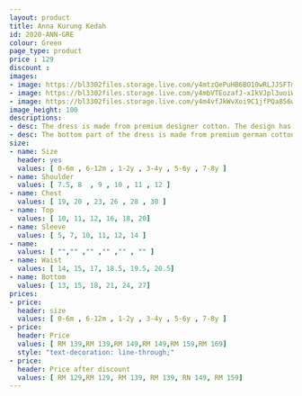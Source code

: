 ```yaml
---
layout: product
title: Anna Kurung Kedah
id: 2020-ANN-GRE
colour: Green
page_type: product
price : 129
discount : 
images:
- image: https://bl3302files.storage.live.com/y4mtzQePuHB6BO10wRLJJSFTmLWIfcG88vyBeWw4mvj-tem41vxiR5qtWjyLky0Vxf6VJOT02FadrrKv1zDR5XyYJRURlxLLXNAX6UPWdunwGqwEvHmgbI6ROdbq_XLkpi1LZLEVcxQlYANpFiaFg5Ag9wCETCfxKQSnwUrDUV6e7bGCUVP2jkr6Nx5rDwtzDHX?width=819&height=1024&cropmode=none
- image: https://bl3302files.storage.live.com/y4mbVTEozafJ-xIkVJpl3uoiW5xntsJcs7DXaWrsBP-d9-c8mQTqrIyk9umxmx0pBlqRWyVXvtyvhoITwJAdmr3Z-zRDmTkcYWwj2cgwfvBKUdEe9j7fHtyxcRzMaknFpfzCREFeW6qha3HUNEjj5D5qQncHPFFc3F72HHdZjUfntjh4Iau18x3SAq1xF53cHMz?width=819&height=1024&cropmode=none
- image: https://bl3302files.storage.live.com/y4m4vfJkWvXoi9C1jfPQa856wQgC44m9S8HJJikOYzBLMWLrK5beLqfMUZv_ecTtzpppODyPvKt3bXi8zqFSPLcAEYEjXIWEXMJpKXAu_zPlMr5BgAGEObKejChWUcuvk0wj5TIEFE7XswaY1JT2toZEZ3HWss-kBPpozvdX2khQ3Yz30-rbueZnOyF5_3QrrWj?width=819&height=1024&cropmode=none
image_height: 100
descriptions:
- desc: The dress is made from premium designer cotton. The design has a round neck with zip at the back
- desc: The bottom part of the dress is made from premium german cotton. With fully elastic wais and long folded skirt
size:
- name: Size
  header: yes
  values: [ 0-6m , 6-12m , 1-2y , 3-4y , 5-6y , 7-8y ]
- name: Shoulder
  values: [ 7.5, 8  , 9 , 10 , 11 , 12 ]
- name: Chest
  values: [ 19, 20 , 23, 26 , 28 , 30 ]
- name: Top
  values: [ 10, 11, 12, 16, 18, 20]
- name: Sleeve
  values: [ 5, 7, 10, 11, 12, 14 ]
- name: 
  values: [ "","" ,"" ,"" ,"" , "" ]
- name: Waist
  values: [ 14, 15, 17, 18.5, 19.5, 20.5]
- name: Bottom
  values: [ 13, 15, 18, 21, 24, 27]
prices:
- price:
  header: size
  values: [ 0-6m , 6-12m , 1-2y , 3-4y , 5-6y , 7-8y ]
- price:
  header: Price
  values: [ RM 139,RM 139,RM 149,RM 149,RM 159,RM 169]
  style: "text-decoration: line-through;"
- price:
  header: Price after discount
  values: [ RM 129,RM 129, RM 139, RM 139, RN 149, RM 159]
---
```

